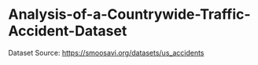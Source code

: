 # Analysis-of-a-Countrywide-Traffic-Accident-Dataset

Dataset Source: https://smoosavi.org/datasets/us_accidents 
